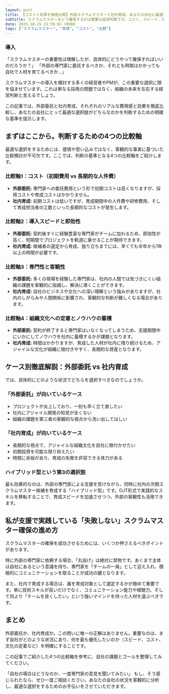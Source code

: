 ```yaml
---
layout: post
title: 【コストと効果を徹底比較】外部スクラムマスターと社内育成、あなたの会社に最適なのはどっち？
subtitle: スクラムマスターをどう確保するかは重要な経営判断です。コスト、スピード、文化への影響など、多角的な視点から最適な選択を導き出します。
date: 2025-10-15 23:59:02 +0900
tags: ["スクラムマスター", "育成", "コスト", "比較"]
---
```


### 導入

「スクラムマスターの重要性は理解したが、具体的にどうやって確保すればいいのだろうか？」
「外部の専門家に委託するべきか、それとも時間はかかっても自社で人材を育てるべきか…」

スクラムマスターの導入を検討する多くの経営者やPMが、この重要な選択に頭を悩ませています。これは単なる採用の問題ではなく、組織の未来を左右する経営判断と言えるでしょう。

この記事では、外部委託と社内育成、それぞれのリアルな費用感と効果を徹底比較し、あなたの会社にとって最適な選択肢がどちらなのかを判断するための明確な基準を提示します。

## まずはここから。判断するための4つの比較軸

最適な選択をするためには、感情や思い込みではなく、客観的な事実に基づいた比較検討が不可欠です。ここでは、判断の基準となる4つの比較軸をご紹介します。

### 比較軸1：コスト（初期費用 vs 長期的な人件費）
*   **外部委託:** 専門家への委託費用という形で初期コストは高くなりますが、採用コストや育成コストはかかりません。
*   **社内育成:** 初期コストは低いですが、育成期間中の人件費や研修費用、そして育成担当者の工数といった長期的なコストが発生します。

### 比較軸2：導入スピードと即効性
*   **外部委託:** 契約後すぐに経験豊富な専門家がチームに加わるため、即効性が高く、短期間でプロジェクトを軌道に乗せることが期待できます。
*   **社内育成:** 候補者の選定から育成、独り立ちまでには、早くても半年から1年以上の時間が必要です。

### 比較軸3：専門性と客観性
*   **外部委託:** 多くの現場を経験した専門家は、社内の人間では気づきにくい組織の課題を客観的に指摘し、解決に導くことができます。
*   **社内育成:** 自社のビジネスや文化への深い理解という強みがありますが、社内のしがらみや人間関係に影響され、客観的な判断が難しくなる場合があります。

### 比較軸4：組織文化への定着とノウハウの蓄積
*   **外部委託:** 契約が終了すると専門家はいなくなってしまうため、支援期間中にいかにしてノウハウを社内に蓄積するかが課題となります。
*   **社内育成:** 時間はかかりますが、育成した人材が社内に残り続けるため、アジャイルな文化が組織に根付きやすく、長期的な資産となります。

## ケース別徹底解説：外部委託 vs 社内育成

では、具体的にどのような状況でどちらを選択すべきなのでしょうか。

### 「外部委託」が向いているケース
*   プロジェクトが炎上しており、一刻も早く立て直したい
*   社内にアジャイル開発の知見が全くない
*   組織の課題を第三者の客観的な視点から洗い出してほしい

### 「社内育成」が向いているケース
*   長期的な視点で、アジャイルな組織文化を自社に根付かせたい
*   初期投資を可能な限り抑えたい
*   時間に余裕があり、育成の失敗を許容できる体力がある

### ハイブリッド型という第3の選択肢
最も効果的なのは、外部の専門家による支援を受けながら、同時に社内の次期スクラムマスター候補を育成する「ハイブリッド型」です。OJT形式で実践的なスキルを移転することで、育成スピードを加速させつつ、外部の客観性も活用できます。

## 私が支援で実践している「失敗しない」スクラムマスター確保の進め方

スクラムマスターの確保を成功させるためには、いくつか押さえるべきポイントがあります。

特に外部の専門家に依頼する場合、「丸投げ」は絶対に禁物です。あくまで主体は自社にあるという意識を持ち、専門家を「チームの一員」として迎え入れ、積極的にコミュニケーションを取ることが成功の鍵となります。

また、社内で育成する場合は、誰を育成対象として選定するかが極めて重要です。単に技術スキルが高いだけでなく、コミュニケーション能力や傾聴力、そして何より「チームを良くしたい」という強いマインドを持った人材を選ぶべきです。

## まとめ

外部委託か、社内育成か。この問いに唯一の正解はありません。重要なのは、まず自社がどのような状況にあり、何を最も優先したいのか（スピード、コスト、文化の定着など）を明確にすることです。

この記事でご紹介した4つの比較軸を参考に、自社の課題とゴールを整理してみてください。

「自社の場合はどうなのか、一度専門家の意見を聞いてみたい」
もし、そう感じられたなら、ぜひ一度ご相談ください。あなたの会社の状況を客観的に分析し、最適な選択をするためのお手伝いをさせていただきます。
